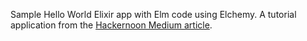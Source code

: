 Sample Hello World Elixir app with Elm code using Elchemy.
A tutorial application from the [Hackernoon Medium article](https://hackernoon.com/elmchemy-write-type-safe-elixir-code-with-elms-syntax-part-1-introduction-8968b76d721d).
